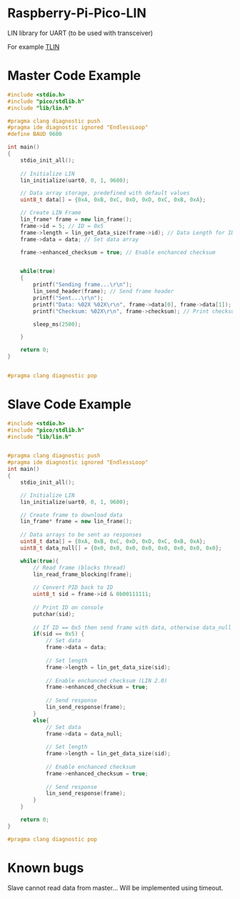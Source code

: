# Raspberry-Pi-Pico-LIN
LIN library for UART (to be used with transceiver)

For example [TLIN](https://www.ti.com/store/ti/en/p/product/?p=TLIN2029DRQ1&utm_source=google&utm_medium=cpc&utm_campaign=asc-null-null-OPN_EN-cpc-store-google-wwe&utm_content=Device&ds_k=TLIN2029DRQ1&DCM=yes&gclid=CjwKCAjwm7mEBhBsEiwA_of-TAKlG2J9qPjvqYHOgww9pG8lpJY5LOO7HmK3Xh_q1XpcVLn3b2mDDhoC980QAvD_BwE&gclsrc=aw.ds) 

# Master Code Example
```cpp
#include <stdio.h>
#include "pico/stdlib.h"
#include "lib/lin.h"

#pragma clang diagnostic push
#pragma ide diagnostic ignored "EndlessLoop"
#define BAUD 9600

int main()
{
    stdio_init_all();
    
    // Initialize LIN
    lin_initialize(uart0, 0, 1, 9600);

    // Data array storage, predefined with default values
    uint8_t data[] = {0xA, 0xB, 0xC, 0xD, 0xD, 0xC, 0xB, 0xA};

    // Create LIN Frame
    lin_frame* frame = new lin_frame();
    frame->id = 5; // ID = 0x5
    frame->length = lin_get_data_size(frame->id); // Data Length for ID acc. to LIN 2.0 - 2 bytes
    frame->data = data; // Set data array

    frame->enhanced_checksum = true; // Enable enchanced checksum


    while(true)
    {
        printf("Sending frame...\r\n");
        lin_send_header(frame); // Send frame header
        printf("Sent...\r\n");
        printf("Data: %02X %02X\r\n", frame->data[0], frame->data[1]); // Debug 2B of data
        printf("Checksum: %02X\r\n", frame->checksum); // Print checksum

        sleep_ms(2500);

    }

    return 0;
}


#pragma clang diagnostic pop
```

# Slave Code Example
```cpp
#include <stdio.h>
#include "pico/stdlib.h"
#include "lib/lin.h"


#pragma clang diagnostic push
#pragma ide diagnostic ignored "EndlessLoop"
int main()
{
    stdio_init_all();

    // Initialize LIN
    lin_initialize(uart0, 0, 1, 9600);

    // Create frame to download data
    lin_frame* frame = new lin_frame();
    
    // Data arrays to be sent as responses
    uint8_t data[] = {0xA, 0xB, 0xC, 0xD, 0xD, 0xC, 0xB, 0xA};
    uint8_t data_null[] = {0x0, 0x0, 0x0, 0x0, 0x0, 0x0, 0x0, 0x0};

    while(true){
        // Read frame (blocks thread)
        lin_read_frame_blocking(frame);
    
        // Convert PID back to ID
        uint8_t sid = frame->id & 0b00111111;
        
        // Print ID on console
        putchar(sid);
        
        // If ID == 0x5 then send frame with data, otherwise data_null
        if(sid == 0x5) {
            // Set data
            frame->data = data;
            
            // Set length
            frame->length = lin_get_data_size(sid);
            
            // Enable enchanced checksum (LIN 2.0)
            frame->enhanced_checksum = true;
            
            // Send response
            lin_send_response(frame);
        }
        else{
            // Set data            
            frame->data = data_null;
            
            // Set length
            frame->length = lin_get_data_size(sid);
            
            // Enable enchanced checksum
            frame->enhanced_checksum = true;
            
            // Send response
            lin_send_response(frame);
        }
    }

    return 0;
}

#pragma clang diagnostic pop
```

# Known bugs
Slave cannot read data from master... Will be implemented using timeout.
